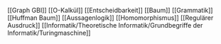 [[Graph GBI]]
[[O-Kalkül]]
[[Entscheidbarkeit]]
[[Baum]]
[[Grammatik]]
[[Huffman Baum]]
[[Aussagenlogik]]
[[Homomorphismus]]
[[Regulärer Ausdruck]]
[[Informatik/Theoretische Informatik/Grundbegriffe der Informatik/Turingmaschine]]